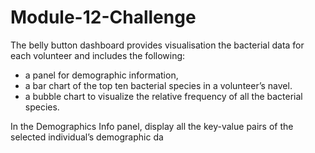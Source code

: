 # Module-12-Challenge

The belly button dashboard provides visualisation the bacterial data for each volunteer and includes the following:
  - a panel for demographic information,
  - a bar chart of the top ten bacterial species in a volunteer’s navel. 
  - a bubble chart to visualize the relative frequency of all the bacterial species.

In the Demographics Info panel, display all the key-value pairs of the selected individual’s demographic da
